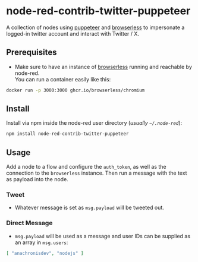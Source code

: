 # node-red-contrib-twitter-puppeteer

A collection of nodes using [puppeteer](https://pptr.dev/) and [browserless](https://github.com/browserless/browserless) to impersonate a logged-in twitter account and interact with Twitter / X.

## Prerequisites

- Make sure to have an instance of [browserless](https://github.com/browserless/browserless) running and reachable by node-red.  
You can run a container easily like this:  
```sh
docker run -p 3000:3000 ghcr.io/browserless/chromium
```

## Install

Install via npm inside the node-red user directory (*usually `~/.node-red`*):

```sh
npm install node-red-contrib-twitter-puppeteer
```

## Usage

Add a node to a flow and configure the `auth_token`, as well as the connection to the `browserless` instance. Then run a message with the text as payload into the node.

### Tweet

- Whatever message is set as `msg.payload` will be tweeted out.

### Direct Message

- `msg.payload` will be used as a message and user IDs can be supplied as an array in `msg.users`:
```json
[ "anachronisdev", "nodejs" ]
```  